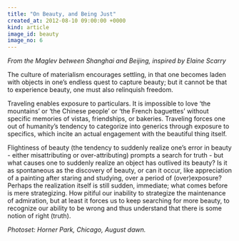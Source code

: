 ```yaml
---
title: "On Beauty, and Being Just"
created_at: 2012-08-10 09:00:00 +0000
kind: article
image_id: beauty
image_no: 6
---
```


*From the Maglev between Shanghai and Beijing, inspired by Elaine Scarry*

The culture of materialism encourages settling, in that one becomes laden with objects in one’s endless quest to capture beauty; but it cannot be that to experience beauty, one must also relinquish freedom.

<!-- more -->

Traveling enables exposure to particulars. It is impossible to love ‘the mountains’ or ‘the Chinese people’ or ‘the French baguettes’ without specific memories of vistas, friendships, or bakeries. Traveling forces one out of humanity’s tendency to categorize into generics through exposure to specifics, which incite an actual engagement with the beautiful thing itself.

Flightiness of beauty (the tendency to suddenly realize one’s error in beauty - either misattributing or over-attributing) prompts a search for truth - but what causes one to suddenly realize an object has outlived its beauty? Is it as spontaneous as the discovery of beauty, or can it occur, like appreciation of a painting after staring and studying, over a period of (over)exposure? Perhaps the realization itself is still sudden, immediate; what comes before is mere strategizing. How pitiful our inability to strategize the maintenance of admiration, but at least it forces us to keep searching for more beauty, to recognize our ability to be wrong and thus understand that there is some notion of right (truth).

*Photoset: Horner Park, Chicago, August dawn.*